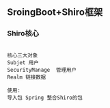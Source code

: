 ## SroingBoot+Shiro框架
### Shiro核心 
```

核心三大对象
Subjet 用户
SecurityManage  管理用户
Realm 链接数据

使用:
导入包 Spring 整合Shiro的包
```